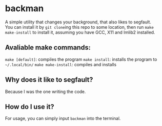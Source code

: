 # backman
A simple utility that changes your background, that also likes to segfault.
You can install it by `git clone`ing this repo to some location, then run `make make-install` to install it, assuming you have GCC, X11 and Imlib2 installed.

## Avaliable make commands:
`make [default]`: compiles the program
`make install`: installs the program to `~/.local/bin/`
`make make-install`: compiles and installs

## Why does it like to segfault?
Because I was the one writing the code.

## How do I use it?
For usage, you can simply input `backman` into the terminal.